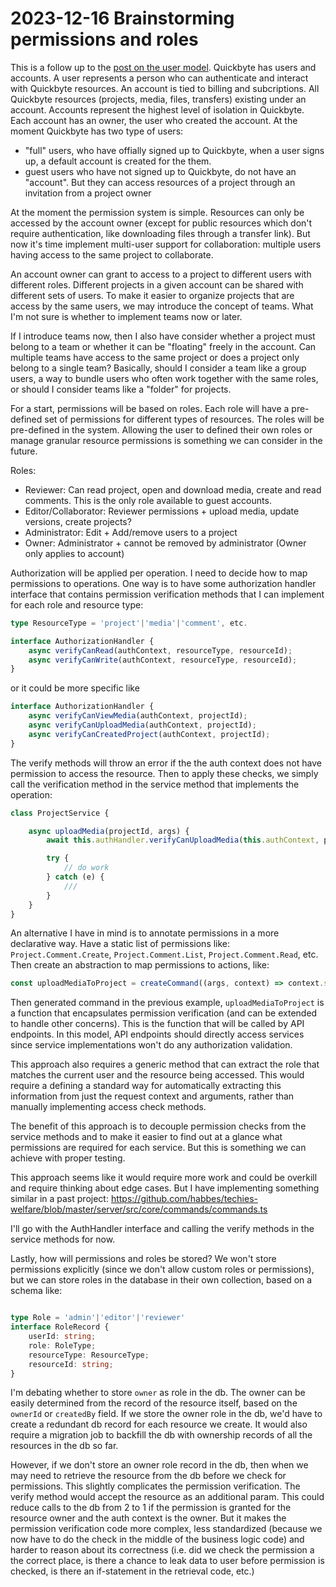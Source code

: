 # 2023-12-16 Brainstorming permissions and roles

This is a follow up to the [post on the user model](./2023-12-08-brainstorming-user-model.md). Quickbyte has users and accounts. A user represents a person who can authenticate and interact with Quickbyte resources. An account is tied to billing and subcriptions. All Quickbyte resources (projects, media, files, transfers) existing under an account. Accounts represent the highest level of isolation in Quickbyte. Each account has an owner, the user who created the account. At the moment Quickbyte has two type of users:
- "full" users, who have offially signed up to Quickbyte, when a user signs up, a default account is created for the them.
- guest users who have not signed up to Quickbyte, do not have an "account". But they can access resources of a project through an invitation from a project owner

At the moment the permission system is simple. Resources can only be accessed by the account owner (except for public resources which don't require authentication, like downloading files through a transfer link). But now it's time implement multi-user support for collaboration: multiple users having access to the same project to collaborate.

An account owner can grant to access to a project to different users with different roles. Different projects in a given account can be shared with different sets of users. To make it easier to organize projects that are access by the same users, we may introduce the concept of teams. What I'm not sure is whether to implement teams now or later.

If I introduce teams now, then I also have consider whether a project must belong to a team or whether it can be "floating" freely in the account. Can multiple teams have access to the same project or does a project only belong to a single team? Basically, should I consider a team like a group users, a way to bundle users who often work together with the same roles, or should I consider teams like a "folder" for projects.

For a start, permissions will be based on roles. Each role will have a pre-defined set of permissions for different types of resources. The roles will be pre-defined in the system. Allowing the user to defined their own roles or manage granular resource permissions is something we can consider in the future.

Roles:
- Reviewer: Can read project, open and download media, create and read comments. This is the only role available to guest accounts.
- Editor/Collaborator: Reviewer permissions + upload media, update versions, create projects?
- Administrator: Edit + Add/remove users to a project
- Owner: Administrator + cannot be removed by administrator (Owner only applies to account)

Authorization will be applied per operation. I need to decide how to map permissions to operations. One way is to have some authorization handler interface that contains permission verification methods that I can implement for each role and resource type:

```typescript
type ResourceType = 'project'|'media'|'comment', etc.

interface AuthorizationHandler {
    async verifyCanRead(authContext, resourceType, resourceId);
    async verifyCanWrite(authContext, resourceType, resourceId);
}
```

or it could be more specific like

```typescript
interface AuthorizationHandler {
    async verifyCanViewMedia(authContext, projectId);
    async verifyCanUploadMedia(authContext, projectId);
    async verifyCanCreatedProject(authContext, projectId);
}
```

The verify methods will throw an error if the the auth context does not have permission to access the resource.
Then to apply these checks, we simply call the verification method in the service method that implements the operation:

```javascript
class ProjectService {

    async uploadMedia(projectId, args) {
        await this.authHandler.verifyCanUploadMedia(this.authContext, projectId);

        try {
            // do work
        } catch (e) {
            ///
        }
    }
}
```

An alternative I have in mind is to annotate permissions in a more declarative way. Have a static list of permissions like: `Project.Comment.Create`, `Project.Comment.List`, `Project.Comment.Read`, etc. Then create an abstraction to map permissions to actions, like:

```javascript
const uploadMediaToProject = createCommand((args, context) => context.services.projects.uploadMedia(args), { permissions: ['Project.Comment.Create']})
```

Then generated command in the previous example, `uploadMediaToProject` is a function that encapsulates permission verification (and can be extended to handle other concerns). This is the function that will be called by API endpoints. In this model, API endpoints should directly access services since service implementations won't do any authorization validation.

This approach also requires a generic method that can extract the role that matches the current user and the resource being accessed. This would require a defining a standard way for automatically extracting this information from just the request context and arguments, rather than manually implementing access check methods.

The benefit of this approach is to decouple permission checks from the service methods and to make it easier to find out at a glance what permissions are required for each service. But this is something we can achieve with proper testing.

This approach seems like it would require more work and could be overkill and require thinking about edge cases. But I have implementing something similar in a past project: https://github.com/habbes/techies-welfare/blob/master/server/src/core/commands/commands.ts

I'll go with the AuthHandler interface and calling the verify methods in the service methods for now.


Lastly, how will permissions and roles be stored? We won't store permissions explicitly (since we don't allow custom roles or permissions), but we can store roles in the database in their own collection, based on a schema like:

```typescript

type Role = 'admin'|'editor'|'reviewer'
interface RoleRecord {
    userId: string;
    role: RoleType;
    resourceType: ResourceType;
    resourceId: string;
}
```

I'm debating whether to store `owner` as role in the db. The owner can be easily determined from the record of the resource itself, based on the `ownerId` or `createdBy` field. If we store the owner role in the db, we'd have to create a redundant db record for each resource we create. It would also require a migration job to backfill the db with ownership records of all the resources in the db so far.

However, if we don't store an owner role record in the db, then when we may need to retrieve the resource from the db before we check for permissions. This slightly complicates the permission verification. The verify method would accept the resource as an additional param. This could reduce calls to the db from 2 to 1 if the permission is granted for the resource owner and the auth context is the owner. But it makes the permission verification code more complex, less standardized (because we now have to do the check in the middle of the business logic code) and harder to reason about its correctness (i.e. did we check the permission a the correct place, is there a chance to leak data to user before permission is checked, is there an if-statement in the retrieval code, etc.)



